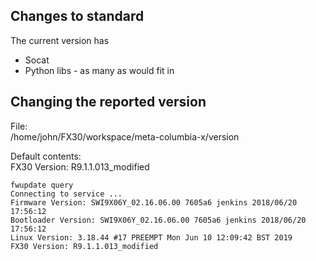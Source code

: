 ## Changes to standard
The current version has  
* Socat
* Python libs - as many as would fit in

## Changing the reported version
File:  
/home/john/FX30/workspace/meta-columbia-x/version

Default contents:  
FX30 Version: R9.1.1.013_modified

```
fwupdate query
Connecting to service ...
Firmware Version: SWI9X06Y_02.16.06.00 7605a6 jenkins 2018/06/20 17:56:12
Bootloader Version: SWI9X06Y_02.16.06.00 7605a6 jenkins 2018/06/20 17:56:12
Linux Version: 3.18.44 #17 PREEMPT Mon Jun 10 12:09:42 BST 2019
FX30 Version: R9.1.1.013_modified
```
